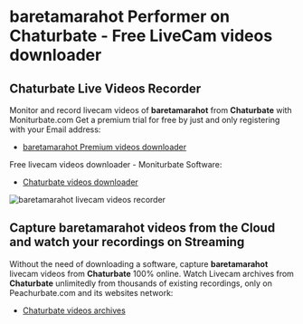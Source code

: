 # baretamarahot Performer on Chaturbate - Free LiveCam videos downloader

## Chaturbate Live Videos Recorder

Monitor and record livecam videos of **baretamarahot** from **Chaturbate** with Moniturbate.com
Get a premium trial for free by just and only registering with your Email address:
* [baretamarahot Premium videos downloader](https://moniturbate.com/request-demo-licence-key.html)

Free livecam videos downloader - Moniturbate Software:
* [Chaturbate videos downloader](https://moniturbate.com/moniturbate-download-software.html)

![baretamarahot livecam videos recorder](https://peachurnet.com/templates/moniturbate-software.png)


## Capture baretamarahot videos from the Cloud and watch your recordings on Streaming

Without the need of downloading a software, capture **baretamarahot** livecam videos from **Chaturbate** 100% online.
Watch Livecam archives from **Chaturbate** unlimitedly from thousands of existing recordings, only on Peachurbate.com and its websites network:
* [Chaturbate videos archives](https://peachurnet.com/)